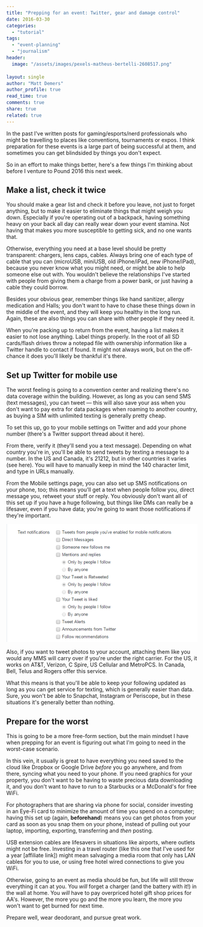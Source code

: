 ```yaml
---
title: "Prepping for an event: Twitter, gear and damage control"
date: 2016-03-30
categories: 
  - "tutorial"
tags: 
  - "event-planning"
  - "journalism"
header:
  image: "/assets/images/pexels-matheus-bertelli-2608517.png"

layout: single
author: "Matt Demers"
author_profile: true
read_time: true
comments: true
share: true
related: true
---
```


In the past I've written posts for gaming/esports/nerd professionals who might be travelling to places like conventions, tournaments or expos. I think preparation for these events is a large part of being successful at them, and sometimes you can get blindsided by things you don't expect.

So in an effort to make things better, here's a few things I'm thinking about before I venture to Pound 2016 this next week.

## Make a list, check it twice

You should make a gear list and check it before you leave, not just to forget anything, but to make it easier to eliminate things that might weigh you down. Especially if you're operating out of a backpack, having something heavy on your back all day can really wear down your event stamina. Not having that makes you more susceptible to getting sick, and no one wants that.

Otherwise, everything you need at a base level should be pretty transparent: chargers, lens caps, cables. Always bring one of each type of cable that you can (microUSB, miniUSB, old iPhone/iPad, new iPhone/iPad), because you never know what you might need, or might be able to help someone else out with. You wouldn't believe the relationships I've started with people from giving them a charge from a power bank, or just having a cable they could borrow.

Besides your obvious gear, remember things like hand sanitizer, allergy medication and Halls; you don't want to have to chase these things down in the middle of the event, and they will keep you healthy in the long run. Again, these are also things you can share with other people if they need it.

When you're packing up to return from the event, having a list makes it easier to not lose anything. Label things properly. In the root of all SD cards/flash drives throw a notepad file with ownership information like a Twitter handle to contact if found. It might not always work, but on the off-chance it does you'll likely be thankful it's there.

## Set up Twitter for mobile use

The worst feeling is going to a convention center and realizing there's no data coverage within the building. However, as long as you can send SMS (text messages), you can tweet — this will also save your ass when you don't want to pay extra for data packages when roaming to another country, as buying a SIM with unlimited texting is generally pretty cheap.

To set this up, go to your mobile settings on Twitter and add your phone number (there's a Twitter support thread about it here).

From there, verify it (they'll send you a text message). Depending on what country you're in, you'll be able to send tweets by texting a message to a number. In the US and Canada, it's 21212, but in other countries it varies (see here). You will have to manually keep in mind the 140 character limit, and type in URLs manually.

From the Mobile settings page, you can also set up SMS notifications on your phone, too; this means you'll get a text when people follow you, direct message you, retweet your stuff or reply. You obviously don't want all of this set up if you have a huge following, but things like DMs can really be a lifesaver, even if you have data; you're going to want those notifications if they're important.

![](/assets/images/chrome_2016-03-30_17-42-23.png)

Also, if you want to tweet photos to your account, attaching them like you would any MMS will carry over if you're under the right carrier. For the US, it works on AT&T, Verizon, C Spire, US Cellular and MetroPCS. In Canada, Bell, Telus and Rogers offer this service.

What this means is that you'll be able to keep your following updated as long as you can get service for texting, which is generally easier than data. Sure, you won't be able to Snapchat, Instagram or Periscope, but in these situations it's generally better than nothing.

## Prepare for the worst

This is going to be a more free-form section, but the main mindset I have when prepping for an event is figuring out what I'm going to need in the worst-case scenario.

In this vein, it usually is great to have everything you need saved to the cloud like Dropbox or Google Drive _before_ you go anywhere, and from there, syncing what you need to your phone. If you need graphics for your property, you don't want to be having to waste precious data downloading it, and you don't want to have to run to a Starbucks or a McDonald's for free WiFi.

For photographers that are sharing via phone for social, consider investing in an Eye-Fi card to minimize the amount of time you spend on a computer; having this set up (again, **beforehand**) means you can get photos from your card as soon as you snap them on your phone, instead of pulling out your laptop, importing, exporting, transferring and _then_ posting.

USB extension cables are lifesavers in situations like airports, where outlets might not be free. Investing in a travel router (like this one that I've used for a year \[affiliate link\]) might mean salvaging a media room that only has LAN cables for you to use, or using free hotel wired connections to give you WiFi.

Otherwise, going to an event as media should be fun, but life will still throw everything it can at you. You _will_ forget a charger (and the battery with it!) in the wall at home. You _will_ have to pay overpriced hotel gift shop prices for AA's. However, the more you go and the more you learn, the more you won't want to get burned for next time.

Prepare well, wear deodorant, and pursue great work.
